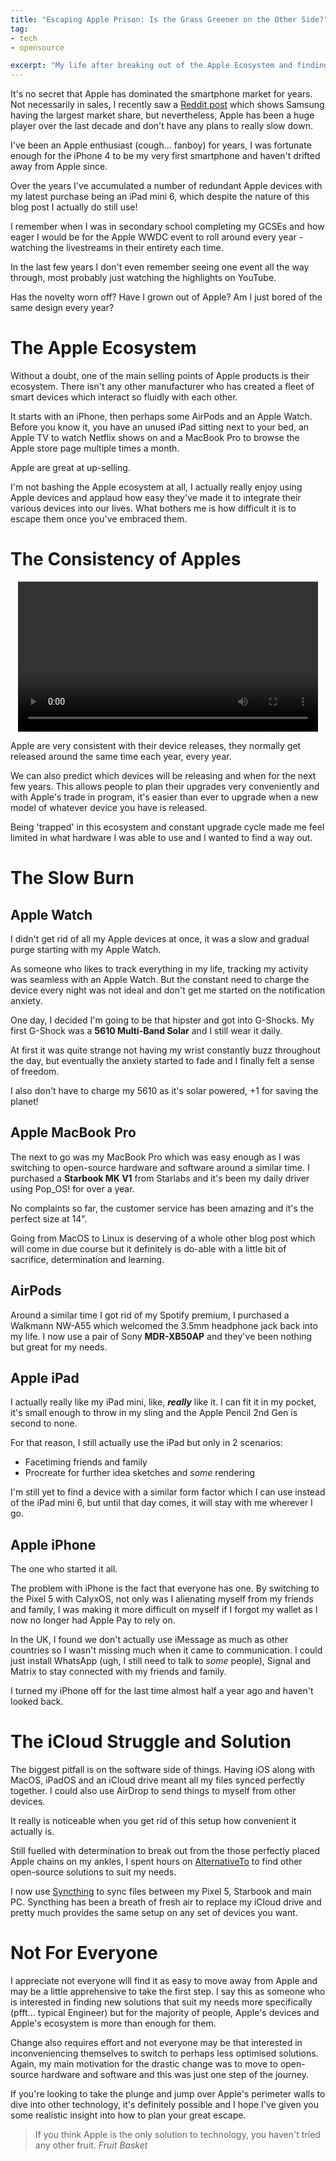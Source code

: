 ```yaml
---
title: "Escaping Apple Prison: Is the Grass Greener on the Other Side?"
tag:
- tech
- opensource

excerpt: "My life after breaking out of the Apple Ecosystem and finding unlimited potential in alternatives."
---
```


It's no secret that Apple has dominated the smartphone market for years. Not necessarily in sales, I recently saw a [Reddit post](https://www.reddit.com/r/dataisbeautiful/comments/mq9ajl/oc_how_the_smartphone_market_has_changed/) which shows Samsung having the largest market share, but nevertheless, Apple has been a huge player over the last decade and don't have any plans to really slow down.

I've been an Apple enthusiast (cough... fanboy) for years, I was fortunate enough for the iPhone 4 to be my very first smartphone and haven't drifted away from Apple since.

Over the years I've accumulated a number of redundant Apple devices with my latest purchase being an iPad mini 6, which despite the nature of this blog post I actually do still use!

I remember when I was in secondary school completing my GCSEs and how eager I would be for the Apple WWDC event to roll around every year - watching the livestreams in their entirety each time.

In the last few years I don't even remember seeing one event all the way through, most probably just watching the highlights on YouTube.

Has the novelty worn off? Have I grown out of Apple? Am I just bored of the same design every year?

# The Apple Ecosystem

Without a doubt, one of the main selling points of Apple products is their ecosystem. There isn't any other manufacturer who has created a fleet of smart devices which interact so fluidly with each other.

It starts with an iPhone, then perhaps some AirPods and an Apple Watch. Before you know it, you have an unused iPad sitting next to your bed, an Apple TV to watch Netflix shows on and a MacBook Pro to browse the Apple store page multiple times a month.

Apple are great at up-selling.

I'm not bashing the Apple ecosystem at all, I actually really enjoy using Apple devices and applaud how easy they've made it to integrate their various devices into our lives. What bothers me is how difficult it is to escape them once you've embraced them.

# The Consistency of Apples

<p style="text-align: center;">
<video autoplay loop width=480px>
<source src="/blog/images/plankton-prison.mp4" type="video/mp4">
Your browser does not support the video tag.
</video>
</p>

Apple are very consistent with their device releases, they normally get released around the same time each year, every year. 

We can also predict which devices will be releasing and when for the next few years. This allows people to plan their upgrades very conveniently and with Apple's trade in program, it's easier than ever to upgrade when a new model of whatever device you have is released.

Being 'trapped' in this ecosystem and constant upgrade cycle made me feel limited in what hardware I was able to use and I wanted to find a way out.

# The Slow Burn

## Apple Watch

I didn't get rid of all my Apple devices at once, it was a slow and gradual purge starting with my Apple Watch.

As someone who likes to track everything in my life, tracking my activity was seamless with an Apple Watch. But the constant need to charge the device every night was not ideal and don't get me started on the notification anxiety. 

One day, I decided I'm going to be that hipster and got into G-Shocks. My first G-Shock was a **5610 Multi-Band Solar** and I still wear it daily.

At first it was quite strange not having my wrist constantly buzz throughout the day, but eventually the anxiety started to fade and I finally felt a sense of freedom.

I also don't have to charge my 5610 as it's solar powered, +1 for saving the planet!

## Apple MacBook Pro

The next to go was my MacBook Pro which was easy enough as I was switching to open-source hardware and software around a similar time. I purchased a **Starbook MK V1** from Starlabs and it's been my daily driver using Pop_OS! for over a year.

No complaints so far, the customer service has been amazing and it's the perfect size at 14". 

Going from MacOS to Linux is deserving of a whole other blog post which will come in due course but it definitely is do-able with a little bit of sacrifice, determination and learning.

## AirPods

Around a similar time I got rid of my Spotify premium, I purchased a Walkmann NW-A55 which welcomed the 3.5mm headphone jack back into my life. I now use a pair of Sony **MDR-XB50AP** and they've been nothing but great for my needs.

## Apple iPad

I actually really like my iPad mini, like, ***really*** like it. I can fit it in my pocket, it's small enough to throw in my sling and the Apple Pencil 2nd Gen is second to none. 

For that reason, I still actually use the iPad but only in 2 scenarios:

- Facetiming friends and family
- Procreate for further idea sketches and *some* rendering

I'm still yet to find a device with a similar form factor which I can use instead of the iPad mini 6, but until that day comes, it will stay with me wherever I go.

## Apple iPhone

The one who started it all.

The problem with iPhone is the fact that everyone has one. By switching to the Pixel 5 with CalyxOS, not only was I alienating myself from my friends and family, I was making it more difficult on myself if I forgot my wallet as I now no longer had Apple Pay to rely on.

In the UK, I found we don't actually use iMessage as much as other countries so I wasn't missing much when it came to communication. I could just install WhatsApp (ugh, I still need to talk to *some* people), Signal and Matrix to stay connected with my friends and family.

I turned my iPhone off for the last time almost half a year ago and haven't looked back.

# The iCloud Struggle and Solution

The biggest pitfall is on the software side of things. Having iOS along with MacOS, iPadOS and an iCloud drive meant all my files synced perfectly together. I could also use AirDrop to send things to myself from other devices.

It really is noticeable when you get rid of this setup how convenient it actually is.

Still fuelled with determination to break out from the those perfectly placed Apple chains on my ankles, I spent hours on [AlternativeTo](https://alternativeto.net/) to find other open-source solutions to suit my needs.

I now use [Syncthing](https://syncthing.net/) to sync files between my Pixel 5, Starbook and main PC. Syncthing has been a breath of fresh air to replace my iCloud drive and pretty much provides the same setup on any set of devices you want.

# Not For Everyone

I appreciate not everyone will find it as easy to move away from Apple and may be a little apprehensive to take the first step. I say this as someone who is interested in finding new solutions that suit my needs more specifically (pfft... typical Engineer) but for the majority of people, Apple's devices and Apple's ecosystem is more than enough for them.

Change also requires effort and not everyone may be that interested in inconveniencing themselves to switch to perhaps less optimised solutions. Again, my main motivation for the drastic change was to move to open-source hardware and software and this was just one step of the journey.

If you're looking to take the plunge and jump over Apple's perimeter walls to dive into other technology, it's definitely possible and I hope I've given you some realistic insight into how to plan your great escape.

> If you think Apple is the only solution to technology, you haven't tried any other fruit.
> <cite>Fruit Basket</cite>